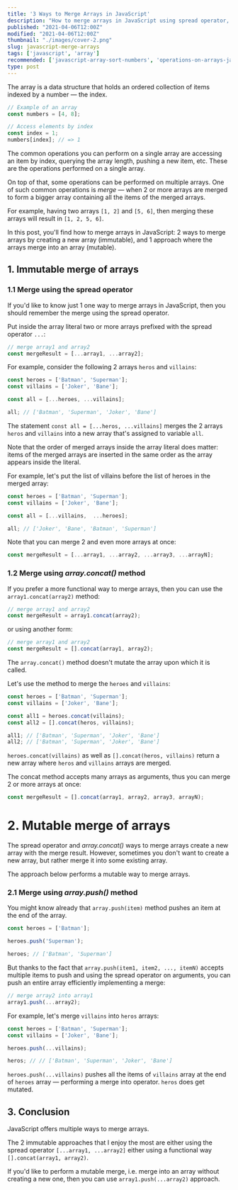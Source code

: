 ```yaml
---
title: '3 Ways to Merge Arrays in JavaScript'
description: "How to merge arrays in JavaScript using spread operator, array.concat() and other approaches."
published: "2021-04-06T12:00Z"
modified: "2021-04-06T12:00Z"
thumbnail: "./images/cover-2.png"
slug: javascript-merge-arrays
tags: ['javascript', 'array']
recommended: ['javascript-array-sort-numbers', 'operations-on-arrays-javascript']
type: post
---
```


The array is a data structure that holds an ordered collection of items indexed by a number &mdash; the index.  

```javascript
// Example of an array
const numbers = [4, 8];

// Access elements by index
const index = 1;
numbers[index]; // => 1
```

The common operations you can perform on a single array are accessing an item by index, querying the array length, pushing a new item, etc. These are the operations performed on a single array.  

On top of that, some operations can be performed on multiple arrays. One of such common operations is *merge* &mdash; when 2 or more arrays are merged to form a bigger array containing all the items of the merged arrays.  

For example, having two arrays `[1, 2]` and `[5, 6]`, then merging these arrays will result in `[1, 2, 5, 6]`.  

In this post, you'll find how to merge arrays in JavaScript: 2 ways to merge arrays by creating a new array (immutable), and 1 approach where the arrays merge into an array (mutable).  

## 1. Immutable merge of arrays

### 1.1 Merge using the spread operator

If you'd like to know just 1 one way to merge arrays in JavaScript, then you should remember the merge using the spread operator.  

Put inside the array literal two or more arrays prefixed with the spread operator `...`:

```javascript
// merge array1 and array2
const mergeResult = [...array1, ...array2];
```

For example, consider the following 2 arrays `heros` and `villains`:

```javascript
const heroes = ['Batman', 'Superman'];
const villains = ['Joker', 'Bane'];

const all = [...heroes, ...villains];

all; // ['Batman', 'Superman', 'Joker', 'Bane']
```

The statement `const all = [...heros, ...villains]` merges the 2 arrays `heros` and `villains` into a new array that's assigned to variable `all`.  

Note that the order of merged arrays inside the array literal does matter: items of the merged arrays are inserted in the same order as the array appears inside the literal. 

For example, let's put the list of villains before the list of heroes in the merged array:

```javascript
const heroes = ['Batman', 'Superman'];
const villains = ['Joker', 'Bane'];

const all = [...villains,  ...heroes];

all; // ['Joker', 'Bane', 'Batman', 'Superman']
```

Note that you can merge 2 and even more arrays at once: 

```javascript
const mergeResult = [...array1, ...array2, ...array3, ...arrayN];
```

### 1.2 Merge using *array.concat()* method

If you prefer a more functional way to merge arrays, then you can use the `array1.concat(array2)` method:

```javascript
// merge array1 and array2
const mergeResult = array1.concat(array2);
```

or using another form:

```javascript
// merge array1 and array2
const mergeResult = [].concat(array1, array2);
```

The `array.concat()` method doesn't mutate the array upon which it is called.  

Let's use the method to merge the `heroes` and `villains`:

```javascript
const heroes = ['Batman', 'Superman'];
const villains = ['Joker', 'Bane'];

const all1 = heroes.concat(villains);
const all2 = [].concat(heros, villains);

all1; // ['Batman', 'Superman', 'Joker', 'Bane']
all2; // ['Batman', 'Superman', 'Joker', 'Bane']
```

`heroes.concat(villains)` as well as `[].concat(heros, villains)` return a new array where `heros` and `villains` arrays are merged.  

The concat method accepts many arrays as arguments, thus you can merge 2 or more arrays at once:

```javascript
const mergeResult = [].concat(array1, array2, array3, arrayN);
```

# 2. Mutable merge of arrays

The spread operator and *array.concat()* ways to merge arrays create a new array with the merge result. However, sometimes you don't want to create a new array, but rather merge it into some existing array.  

The approach below performs a mutable way to merge arrays.  

### 2.1 Merge using *array.push()* method

You might know already that `array.push(item)` method pushes an item at the end of the array.  

```javascript
const heroes = ['Batman'];

heroes.push('Superman');

heroes; // ['Batman', 'Superman']
```

But thanks to the fact that `array.push(item1, item2, ..., itemN)` accepts multiple items to push and using the spread operator on arguments, you can push an entire array efficiently implementing a merge:

```javascript
// merge array2 into array1
array1.push(...array2);
```

For example, let's merge `villains` into `heros` arrays:

```javascript
const heroes = ['Batman', 'Superman'];
const villains = ['Joker', 'Bane'];

heroes.push(...villains);

heros; // // ['Batman', 'Superman', 'Joker', 'Bane']
```

`heroes.push(...villains)` pushes all the items of `villains` array at the end of `heroes` array &mdash; performing a merge into operator. `heros` does get mutated.  

## 3. Conclusion

JavaScript offers multiple ways to merge arrays.  

The 2 immutable approaches that I enjoy the most are either using the spread operator `[...array1, ...array2]` either using a functional way `[].concat(array1, array2)`.  

If you'd like to perform a mutable merge, i.e. merge into an array without creating a new one, then you can use `array1.push(...array2)` approach.  

